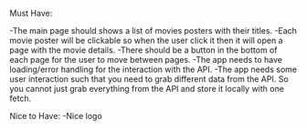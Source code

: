 Must Have:

-The main page should shows a list of movies posters with their titles.
-Each movie poster will be clickable so when the user click it then it will open a page with the movie details.
-There should be a button in the bottom of each page for the user to move between pages.
-The app needs to have loading/error handling for the interaction with the API.
-The app needs some user interaction such that you need to grab different data from the API. So you cannot just grab everything from the API and store it locally with one fetch.

Nice to Have:
-Nice logo
